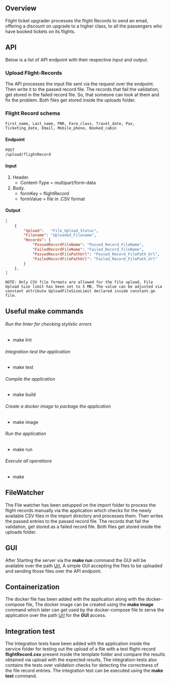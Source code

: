 ## Overview

Flight ticket upgrader processes the flight Records to send an email, offering a discount on upgrade to a higher class, to all the passengers who have booked tickets on its flights.

## API

Below is a list of API endpoint with their respective input and output.

### Upload Flight-Records

The API processes the input file sent via the request over the endpoint. Then write it to the passed record file. The records that fail the validation, get stored in the failed record file. So, that someone can look at them and fix the problem. Both files get stored inside the uploads folder.

### Flight Record schema 
```
First_name, Last_name, PNR, Fare_class, Travel_date, Pax, Ticketing_date, Email, Mobile_phone, Booked_cabin
```

#### Endpoint

```
POST
/upload/flightRecord
```

#### Input
1. Header.
    - Content-Type = multipart/form-data 
2. Body.
    - formKey = flightRecord
    - formValue =  file in .CSV format  
    
#### Output

```json
[
    {
        "Upload":   "File_Upload_Status",
        "Filename": "Uploaded_Filename",
        "Records": {
            "PassedRecordFileName": "Passed_Record_FileName",
            "FailedRecordFileName": "Failed_Record_FileName",
            "PassedRecordFilePathUrl": "Passed_Record_FilePath_Url",
            "FailedRecordFilePathUrl": "Failed_Record_FilePath_Url"
        }
    },
]
```

`NOTE: Only CSV file formats are allowed for the file upload, File Upload Size limit has been set to 5 MB, The value can be adjusted via constant attribute UploadFileSizeLimit declared inside constant.go file.`

## Useful make commands

###### Run the linter for checking stylistic errors
- make lint

###### Integration-test the application 
- make test
     
###### Compile the application 
- make build

###### Create a docker image to package the application
- make image

###### Run the application 
- make run

###### Execute all operations
- make

## FileWatcher

The File watcher has been setupped on the import folder to process the flight records manually via the application which checks for the newly available CSV files in the import directory and processes them. Then writes the passed entries to the passed record file. The records that fail the validation, get stored as a failed record file. Both files get stored inside the uploads folder.

## GUI

After Starting the server via the **make run** command the GUI will be available over the path [Url](http://localhost:3002), A simple GUI accepting the files to be uploaded and sending those files over the API endpoint.

## Containerization

The docker file has been added with the application along with the docker-compose file, The docker image can be created using the **make image** command which later can get used by the docker-compose file to serve the application over the path [Url](http://localhost:3002) for the **GUI** access.


## Integration test

The Integration tests have been added with the application inside the service folder for testing out the upload of a file with a test flight-record **flightRecord.csv** present inside the template folder and compare the results obtained via upload with the expected results, The integration-tests also contains the tests over validation checks for detecting the correctness of the file record entries. The integration test can be executed using the **make test** command.